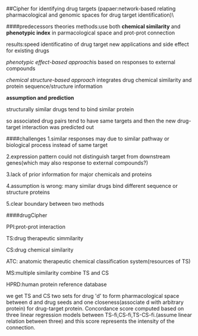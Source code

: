 ##Cipher for identifying drug targets
(papaer:network-based relating pharmacological and genomic spaces for drug target identification)\




####predecessors theories
methods:use both **chemical similarity** and **phenotypic index** in parmacological space and prot-prot connection

results:speed identificatino of drug target 
        new applications and side effect for existing drugs

*phenotypic effect-based approach*is based on responses to external compounds

*chemical structure-based approach* integrates drug chemical similarity and protein sequence/structure information

**assumption and prediction**

structurally similar drugs tend to bind similar protein 

so associated drug pairs tend to have same targets and then the new drug-target interaction was predicted out

####challenges
1.similar responses may due to similar pathway or biological process instead of same target

2.expression pattern could not distinguish target from downstream genes(which may also response to external compounds?)

3.lack of prior information for major chemicals and proteins

4.assumption is wrong: many similar drugs bind different sequence or structure proteins

5.clear boundary between two methods

####drugCipher

PPI:prot-prot interaction

TS:drug therapeutic simmilarity

CS:drug chemical similarity

ATC: anatomic therapeutic chemical classification system(resources of TS)

MS:multiple similarity combine TS and CS

HPRD:human protein reference database

we get TS and CS two sets for drug 'd' to form pharmacological space between d and drug seeds and one closeness(associate d with arbitrary protein) for drug-target protein. Concordance score computed based on three linear regression models between TS-fi,CS-fi,TS-CS-fi.(assume linear relation between three) and this score represents the intensity of the connection.



